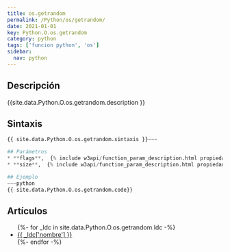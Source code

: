 ```yaml
---
title: os.getrandom
permalink: /Python/os/getrandom/
date: 2021-01-01
key: Python.O.os.getrandom
category: python
tags: ['funcion python', 'os']
sidebar: 
  nav: python
---
```


## Descripción
{{site.data.Python.O.os.getrandom.description }}

## Sintaxis
~~~python
{{ site.data.Python.O.os.getrandom.sintaxis }}~~~

## Parámetros
* **flags**,  {% include w3api/function_param_description.html propiedad=site.data.Python.O.os.getrandom valor="flags" %}
* **size**,  {% include w3api/function_param_description.html propiedad=site.data.Python.O.os.getrandom valor="size" %}

## Ejemplo
~~~python
{{ site.data.Python.O.os.getrandom.code}}
~~~

## Artículos
<ul>
{%- for _ldc in site.data.Python.O.os.getrandom.ldc -%}
   <li>
       <a href="{{_ldc['url'] }}">{{ _ldc['nombre'] }}</a>
   </li>
{%- endfor -%}
</ul>
